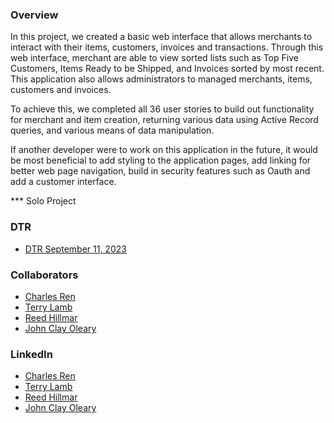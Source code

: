 ### Overview  

In this project, we created a basic web interface that allows merchants to interact with their items, customers, invoices and transactions. Through this web interface, merchant are able to view sorted lists such as Top Five Customers, Items Ready to be Shipped, and Invoices sorted by most recent. This application also allows administrators to managed merchants, items, customers and invoices.

To achieve this, we completed all 36 user stories to build out functionality for merchant and item creation, returning various data using Active Record queries, and various means of data manipulation.

If another developer were to work on this application in the future, it would be most beneficial to add styling to the application pages, add linking for better web page navigation, build in security features such as Oauth and add a customer interface.

*** Solo Project

### DTR
- [DTR September 11, 2023](https://docs.google.com/document/d/1wZQGC192zhxWqzl1kNELGh7nnDWVAxdPcPMHRXT90yg/edit?usp=sharing)

### Collaborators
- [Charles Ren](https://github.com/chuckrenny)
- [Terry Lamb](https://github.com/TLamb32)
- [Reed Hillmar](https://github.com/reedhillmar)
- [John Clay Oleary](https://github.com/Captainlearyo)

### LinkedIn
- [Charles Ren](https://www.linkedin.com/in/charles-ren-code/)
- [Terry Lamb](https://www.linkedin.com/in/terrence-lamb-b7821548/)
- [Reed Hillmar](https://www.linkedin.com/in/reed-hillmar/)
- [John Clay Oleary](https://www.linkedin.com/in/john-clay-oleary/)

